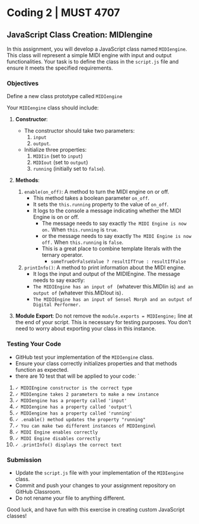 
# Coding 2 | MUST 4707

## JavaScript Class Creation: MIDIengine

In this assignment, you will develop a JavaScript class named `MIDIengine`. This class will represent a simple MIDI engine with input and output functionalities. Your task is to define the class in the `script.js` file and ensure it meets the specified requirements.

### Objectives
Define a new class prototype called `MIDIengine`

Your `MIDIengine` class should include:

1. **Constructor**:
   - The constructor should take two parameters:
        1. `input`
        2. `output`.
   - Initialize three properties:
        1. `MIDIin` (set to `input`)
        2. `MIDIout` (set to `output`)
        3. `running` (initially set to `false`).

2. **Methods**:
   1. `enable(on_off)`: A method to turn the MIDI engine on or off.
      - This method takes a boolean parameter `on_off`.
      - It sets the `this.running` property to the value of `on_off`.
      - It logs to the console a message indicating whether the MIDI Engine is on or off.
        - The message needs to say exactly `The MIDI Engine is now on.` When `this.running` is `true`.
        - or the message needs to say exactly `The MIDI Engine is now off.` When `this.running` is `false`.
        - This is a great place to combine template literals with the ternary operator.
          - `someTrueOrFalseValue ? resultIfTrue : resultIfFalse`
   2. `printInfo()`: A method to print information about the MIDI engine.
      - It logs the input and output of the MIDIEngine. The message needs to say exactly: 
      - `The MIDIEngine has an input of ` (whatever this.MIDIin is) `and an output of` (whatever this.MIDIout is)`.`
      - `The MIDIEngine has an input of Sensel Morph and an output of Digital Performer.`

3. **Module Export**: Do not remove the `module.exports = MIDIengine;` line at the end of your script. This is necessary for testing purposes. You don't need to worry about exporting your class in this instance.

### Testing Your Code

- GitHub test your implementation of the `MIDIengine` class.
- Ensure your class correctly initializes properties and that methods function as expected.
- there are 10 test that will be applied to your code:
`

1. `✓ MIDIEngine constructor is the correct type`
2. `✓ MIDIengine takes 2 parameters to make a new instance`
3. `✓ MIDIengine has a property called 'input'`
4. `✓ MIDIengine has a property called 'output'`\
5. `✓ MIDIengine has a property called 'running'`
6. `✓ .enable() method updates the property "running"`
7. `✓ You can make two different instances of MIDIengine`\
8. `✓ MIDI Engine enables correctly`
9. `✓ MIDI Engine disables correctly`
10. `✓ .printInfo() displays the correct text`



### Submission

- Update the `script.js` file with your implementation of the `MIDIengine` class.
- Commit and push your changes to your assignment repository on GitHub Classroom.
- Do not rename your file to anything different.

Good luck, and have fun with this exercise in creating custom JavaScript classes!
